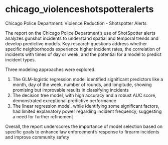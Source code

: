 # chicago_violenceshotspotteralerts
Chicago Police Department: Violence Reduction - Shotspotter Alerts 

The report on the Chicago Police Department’s use of ShotSpotter alerts analyzes gunshot incidents to understand spatial and temporal trends and develop predictive models. Key research questions address whether specific neighborhoods experience higher incident rates, the correlation of incidents with times of day or week, and the potential for a model to predict incident types.

Three modeling approaches were explored. 
1. The GLM-logistic regression model identified significant predictors like a month, day of the week, number of rounds, and longitude, showing promising but improvable results in classifying incidents
2. The decision tree model, with high accuracy and a robust AUC score, demonstrated exceptional predictive performance
3. The linear regression model, while identifying some significant factors, had limited explanatory power regarding incident frequency, suggesting a need for further refinement

Overall, the report underscores the importance of model selection based on specific goals to enhance law enforcement’s response to firearm incidents and improve community safety

